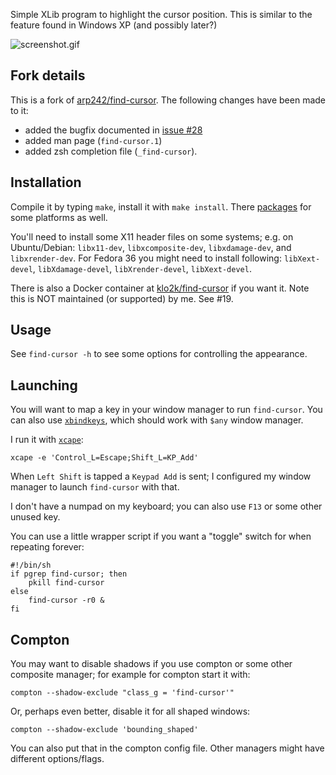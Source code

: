 Simple XLib program to highlight the cursor position. This is similar to the
feature found in Windows XP (and possibly later?)

![screenshot.gif](https://raw.githubusercontent.com/arp242/find-cursor/master/screenshot.gif)

Fork details
------------

This is a fork of [arp242/find-cursor][arp242-repo]. The following changes have
been made to it:

* added the bugfix documented in [issue #28][issue-28]
* added man page (`find-cursor.1`)
* added zsh completion file (`_find-cursor`).

[arp242-repo]: https://github.com/arp242/find-cursor
[issue-28]: https://github.com/arp242/find-cursor/issues/28

Installation
------------

Compile it by typing `make`, install it with `make install`. There
[packages][pkg] for some platforms as well.

You'll need to install some X11 header files on some systems; e.g. on
Ubuntu/Debian: `libx11-dev`, `libxcomposite-dev`, `libxdamage-dev`, and
`libxrender-dev`. For Fedora 36 you might need to install following:
`libXext-devel`, `libXdamage-devel`, `libXrender-devel`, `libXext-devel`.

There is also a Docker container at [klo2k/find-cursor][d] if you want it. Note
this is NOT maintained (or supported) by me. See #19.

[d]: https://hub.docker.com/r/klo2k/find-cursor
[pkg]: https://repology.org/project/find-cursor/versions

Usage
-----

See `find-cursor -h` to see some options for controlling the appearance.

Launching
---------

You will want to map a key in your window manager to run `find-cursor`. You can
also use [`xbindkeys`](xbindkeys), which should work with `$any` window manager.

I run it with [`xcape`][xcape]:

    xcape -e 'Control_L=Escape;Shift_L=KP_Add'

When `Left Shift` is tapped a `Keypad Add` is sent; I configured my window
manager to launch `find-cursor` with that.

I don't have a numpad on my keyboard; you can also use `F13` or some other
unused key.

You can use a little wrapper script if you want a "toggle" switch for when
repeating forever:

    #!/bin/sh
    if pgrep find-cursor; then
        pkill find-cursor
    else
        find-cursor -r0 &
    fi

Compton
-------

You may want to disable shadows if you use compton or some other composite
manager; for example for compton start it with:

    compton --shadow-exclude "class_g = 'find-cursor'"

Or, perhaps even better, disable it for all shaped windows:

    compton --shadow-exclude 'bounding_shaped'

You can also put that in the compton config file. Other managers might have
different options/flags.

[xcape]: https://github.com/alols/xcape
[xbindkeys]: http://www.nongnu.org/xbindkeys/xbindkeys.html
